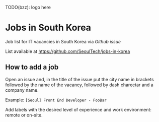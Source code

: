 TODO(bzz): logo here

# Jobs in South Korea
Job list for IT vacancies in South Korea via *Github issue*

List available at https://github.com/SeoulTech/jobs-in-korea

## How to add a job
Open an issue and, in the title of the issue put the city name in brackets followed by the name of the vacancy, followed by dash charectar and a company name.

Example: `[Seoul] Front End Developer - FooBar`

Add labels with the desired level of experience and work environment: remote or on-site.